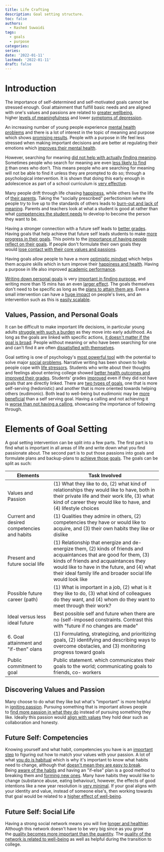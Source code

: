 ```yaml
---
title: Life Crafting
description: Goal setting structure.
toc: false
authors:
  - Rashed Suwaidi
tags:
  - goals
  - purpose
categories:
series:
date: '2022-01-11'
lastmod: '2022-01-11'
draft: false
---
```


**Introduction**
================

The importance of self-determined and self-motivated goals cannot be stressed enough. Goal attainment that fulfill basic needs and are aligned with one's values and passions are related to [greater wellbeing](https://books.google.ae/books?hl=en&lr=&id=DcAe2b7L-RgC&oi=fnd&pg=PA65&ots=dsyK5JW6Xi&sig=2YfZWnnxNi3CCFDXuZhkB3-utVg&redir_esc=y#v=onepage&q&f=false), higher [levels of meaningfulness](https://www.tandfonline.com/doi/abs/10.1080/15298868.2017.1375003?journalCode=psai20) and lower [symptoms of depression](https://journals.sagepub.com/doi/10.1177/01461672982412006).

An increasing number of young people experience [mental health problems](https://doi.apa.org/doiLanding?doi=10.1037%2Fhea0000773) and there is a lot of interest in the topic of meaning and purpose which shows [promising results](https://www.sciencedirect.com/science/article/abs/pii/S0092656607000396?via%3Dihub). People with a purpose in life feel less stressed when making important decisions and are better at regulating their emotions which [improves their mental health](https://doi.apa.org/doiLanding?doi=10.1037%2Fhea0000729).

However, searching for meaning [did not help with actually finding meaning](https://onlinelibrary.wiley.com/doi/10.1111/j.1467-6494.2007.00484.x). Sometimes people who search for meaning are even [less likely to find it](https://onlinelibrary.wiley.com/doi/10.1111/j.1467-6494.2007.00484.x) than ones who don't. This means people who are searching for meaning will not be able to find it unless they are prompted to do so; through a psychological intervention. It is shown that doing this early enough in adolescence as part of a school curriculum is [very effective](https://onlinelibrary.wiley.com/doi/10.1002/yd.430).

Many people drift through life chasing [happiness](https://doi.org/10.1080/17439760.2014.943801), while others live the life of [their parents](https://psycnet.apa.org/record/1954-04881-001). Taking the "socially prescribed" perfectionism where people try to live up to the standards of others leads to [burn-out and lack of meaning](https://www.sciencedirect.com/science/article/abs/pii/S0191886917300442?via%3Dihub). Parents and teachers look at what a student is good at rather than what [competencies the student needs](https://www.tandfonline.com/doi/full/10.1080/15298868.2017.1375003) to develop to become the person they want to be.

Having a stronger connection with a future self leads to [better grades](https://www.tandfonline.com/doi/full/10.1080/15298868.2017.1375003). Having goals that help achieve that future self leads students to make [more progress in their goals](https://journals.sagepub.com/doi/10.1177/01461672982412006). This points to the [importance of having people reflect on their goals](https://journals.aom.org/doi/10.5465/AMBPP.2018.16790symposium). If people don't formulate their own goals they would [lose contact with their core values and passions](https://www.tandfonline.com/doi/full/10.1080/15298868.2017.1322530).

Having goals allow people to have a more [optimistic mindset](https://doi.apa.org/doiLanding?doi=10.1037%2F0003-066X.56.3.218) which helps them acquire skills which in turn improve their [happiness and health](https://www.sciencedirect.com/science/article/pii/S0272735810000425?via%3Dihub). Having a purpose in life also improved [academic performance](https://www.researchgate.net/profile/Dominique-Morisano/publication/256374704_Morisano_D_2013_Goal_setting_in_the_academic_arena_In_E_A_Locke_G_Latham_Eds_New_Developments_in_Goal_Setting_and_Task_Performance_pp_495-506_NY_Routledge/links/59dd2b7d458515f6efef2900/Morisano-D-2013-Goal-setting-in-the-academic-arena-In-E-A-Locke-G-Latham-Eds-New-Developments-in-Goal-Setting-and-Task-Performance-pp-495-506-NY-Routledge.pdf).

[Writing down personal goals](https://journals.sagepub.com/doi/10.1177/0146167201277003) is very [important in finding purpose](https://journals.aom.org/doi/10.5465/amd.2018.0187), and writing more than 15 mins has an even [larger effect](https://doi.apa.org/doiLanding?doi=10.1037%2F0033-2909.132.6.823). The goals themselves don't need to be specific as long as the [plans to attain them are](https://journals.aom.org/doi/10.5465/AMBPP.2018.16790symposium). Even a small intervention can have a [huge impact](https://journals.sagepub.com/doi/10.1177/0963721413512856) on people's lives, and an intervention such as this is [easily scalable](https://www.nature.com/articles/palcomms201514#supplementary-information).

Values, Passion, and Personal Goals
-----------------------------------

It can be difficult to make important life decisions, in particular young adults [struggle with such a burden](https://books.google.com/books?hl=en&lr=&id=SXNgDwAAQBAJ&oi=fnd&pg=PT9&ots=8ZLdkbG-Ml&sig=vUlFoMCaMWsfr26uThk8ps_vdCw) as they move into early adulthood. As long as the goals are linked with specific actions, [it doesn't matter if the goal is broad](https://doi.apa.org/doiLanding?doi=10.1037%2F0003-066X.57.9.705). People without meaning or who have been searching for one and can't find it are often [dissatisfied with themselves](https://www.tandfonline.com/doi/abs/10.1080/17439760802303127).

Goal setting is one of psychology's [most powerful tool](https://books.google.com/books?hl=en&lr=&id=HBPUrZ9ov1kC&oi=fnd&pg=PT5&ots=Zni0rT0Sxp&sig=1Hlbv13_g1nDXKM-iifEUW8qpKQ) with the potential to solve major [social problems](https://scholar.google.com/scholar_lookup?author=T.+D.+Wilson&publication_year=2011&journal=Redirect:+The+surprising+new+science+of+psychological+change&). Narrative writing has been shown to help people cope with [life stressors](https://doi.apa.org/doiLanding?doi=10.1037%2F0022-3514.58.3.528). Students who write about their thoughts and feelings about entering college showed [better health outcomes and improved their grades](https://doi.apa.org/doiLanding?doi=10.1037%2F0022-3514.58.3.528). Students' grades [improved](https://journals.aom.org/doi/10.5465/amd.2018.0187) even if they did not have goals that are directly linked. There are [two types of goals](https://www.annualreviews.org/doi/10.1146/annurev.psych.52.1.141), one that is more self-serving (hedonistic) and another that is more oriented towards helping others (eudimonic). Both lead to well-being but eudimonic may be [more beneficial](https://doi.apa.org/doiLanding?doi=10.1037%2Femo0000178) than a self serving goal. Having a calling and not achieving it is [worse than not having a calling](https://doi.org/10.1287/orsc.1090.0497), showcasing the importance of following through.

**Elements of Goal Setting**
============================

A goal setting intervention can be split into a few parts. The first part is to find what is important in all areas of life and write down what you find passionate about. The second part is to put those passions into goals and formulate plans and backup-plans to [achieve those goals](http://www.palgrave-journals.com/articles/palcomms201514#supplementary-information). The goals can be split as such:

| Elements                                    | Task Involved                                                                                                                                                                                                                                                                   |
|---------------------------------------------|---------------------------------------------------------------------------------------------------------------------------------------------------------------------------------------------------------------------------------------------------------------------------------|
| Values and Passion                          | (1) What they like to do, (2) what kind of relationships they would like to have, both in their private life and their work life, (3) what kind of career they would like to have, and (4) lifestyle choices                                                                    |
| Current and desired competencies and habits | (1) Qualities they admire in others, (2) competencies they have or would like to acquire, and (3) their own habits they like or dislike                                                                                                                                         |
| Present and future social life              | (1) Relationship that energize and de- energize them, (2) kinds of friends and acquaintances that are good for them, (3) kinds of friends and acquaintances they would like to have in the future, and (4) what their ideal family life and broader social life would look like |
| Possible future career (path)               | (1) What is important in a job, (2) what is it they like to do, (3) what kind of colleagues do they want, and (4) whom do they want to meet through their work?                                                                                                                 |
| Ideal versus less ideal future              | Best possible self and future when there are no (self-imposed constraints. Contrast this with "future if no changes are made"                                                                                                                                                   |
| 6. Goal attainment and "if-then" olans      | (1) Formulating, strategizing, and prioritizing goals, (2) identifying and describing ways to overcome obstacles, and (3) monitoring progress toward goals                                                                                                                      |
| Public commitment to goal                   | Public statement. which communicates their goals to the world; communicating goals to friends, co- workers                                                                                                                                                                      |

Discovering Values and Passion
------------------------------

Many choose to do what they like but what's "important" is more helpful in [igniting passion](https://doi.apa.org/doiLanding?doi=10.1037%2F0022-3514.80.1.152). Pursuing something that is important allows people to [find more passion in what they do](https://psyarxiv.com/qj6y9/) instead of pursuing something they like. Ideally this passion would [align with values](https://books.google.com/books?hl=en&lr=&id=DcAe2b7L-RgC&oi=fnd&pg=PA65&ots=dsyK5K06Wj&sig=peMpOKkUgOG6_lYv2n6-ihzkFBU) they hold dear such as collaboration and honesty.

Future Self: Competencies
-------------------------

Knowing yourself and what habit, competencies you have is an [important step](https://journals.sagepub.com/doi/10.1177/1046496414553473) to figuring out how to match your values with your passion. A lot of what [you do is habitual](https://doi.org/10.1038/scientificamerican0614-38) which is why it's important to know what habits need to change, although that [doesn't mean they are easy to break](http://scholar.google.com/scholar_lookup?author=W.+Jager&publication_year=2003&title=Breaking+bad+habits:+a+dynamical+perspective+on+habit+formation+and+change&journal=Human+decision+making+and+environmental+perception.+Understanding+and+assisting+human+decision+making+in+real-life+settings.+Liber+Amicorum+for+Charles+Vlek&). Being [aware of the habits](https://doi.org/10.1007/s10869-011-9217-6) and having an "if-else" plan is a good method to breaking them and [forming new ones](https://doi.org/10.1016/j.jesp.2005.11.006). Many have habits they would like to change (substance abuse, eating behaviour), however, the effects of good intentions like a new year resolution is [very minimal](https://doi.org/10.2466/pr0.1972.30.1.123). If your goal aligns with your identity and value, instead of someone else's, then working towards that goal would be related to a [higher effect of well-being](https://doi.org/10.1037/0022-3514.80.1.152).

Future Self: Social Life
------------------------

Having a strong social network means you will live [longer and healthier](http://scholar.google.com/scholar_lookup?author=M.+Demir&author=H.+Orthel-Clark&author=M.+%C3%96zdemir&author=S.+%C3%96zdemir&publication_year=2015&title=Friendship+and+happiness+among+young+adults&journal=Friendship+and+happiness&pages=117-135). Although this network doesn't have to be very big since as you grow the [quality becomes more important than the quantity](https://doi.org/10.1037/pag0000014). The [quality of the network is related to well-being](https://doi.org/10.1007/s00127-018-1597-8) as well as helpful during the transition to college.